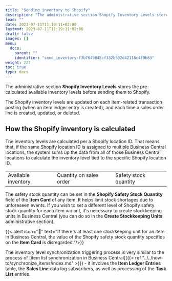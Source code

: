 ```yaml
---
title: "Sending inventory to Shopify"
description: "The administrative section Shopify Inventory Levels stores the pre-calculated available inventory levels before sending them to Shopify."
lead: ""
date: 2023-07-11T11:19:11+02:00
lastmod: 2023-07-11T11:19:11+02:00
draft: false
images: []
menu:
  docs:
    parent: ""
    identifier: "send_inventory-f3b7649848cf332b932d42118c4f9b63"
weight: 227
toc: true
type: docs
---
```


The administrative section **Shopify Inventory Levels** stores the pre-calculated available inventory levels before sending them to Shopify.

The Shopify inventory levels are updated on each item-related transaction posting (when an item ledger entry is created), and each time a sales order line is created, updated, or deleted.

## How the Shopify inventory is calculated

The inventory levels are calculated per a Shopify location ID. That means that, if the same Shopify location ID is assigned to multiple Business Central locations, the system sums up the data from all of those Business Central locations to calculate the inventory level tied to the specific Shopify location ID.


|                     |                         |                       |
|---------------------|-------------------------|-----------------------|
| Available inventory | Quantity on sales order | Safety stock quantity |

The safety stock quantity can be set in the **Shopify Safety Stock Quantity** field of the **Item Card** of any item. It helps limit stock shortages due to unforeseen events. If you wish to set a different level of Shopify safety stock quantity for each item variant, it's necessary to create stockkeeping units in Business Central (you can do so in the **Create Stockkeeping Units** administrative section).

{{< alert icon="📝" text="If there's at least one stockkeeping unit for an item in Business Central, the value of the Shopify safety stock quantity specifies on the **Item Card** is disregarded."/>}}

The inventory level synchronization triggering process is very similar to the process of [item list synchronization in Business Central]({{< ref "../../how-to/synchronize_items/index.md" >}}) - it involves the **Item Ledger Entries** table, the **Sales Line** data log subscribers, as well as processing of the **Task List** entries.
